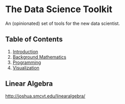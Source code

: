 # The Data Science Toolkit
An (opinionated) set of tools for the new data scientist.

## Table of Contents

1. [Introduction](#intro)
2. [Background Mathematics](#math)
4. [Programming](#programming)
5. [Visualization](#visualization)


<a name="math"/>

## Linear Algebra
http://joshua.smcvt.edu/linearalgebra/
